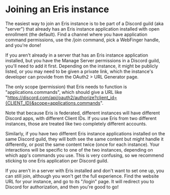 # Joining an Eris instance

The easiest way to join an Eris instance is to be part of a Discord guild (aka "server") that already has an Eris instance application installed with open enrollment (the default). Find a channel where you have application command permissions, use the /join command, pick a WebFinger handle, and you're done!

If you aren't already in a server that has an Eris instance application installed, but you have the Manage Server permissions in a Discord guild, you'll need to add it first. Depending on the instance, it might be publicly listed, or you may need to be given a private link, which the instance's developer can provide from the OAuth2 > URL Generator page. 

The only scope (permission) that Eris needs to function is "applications.commands", which should give a URL like "https://discord.com/api/oauth2/authorize?client_id={CLIENT_ID}&scope=applications.commands".

Note that because Eris is federated, different instances will have different Discord apps, with different Client IDs. If you use Eris from two different instances, those are treated like two completely different accounts. 

Similarly, if you have two different Eris instance applications installed on the same Discord guild, they will both see the same content but might handle it differently, or post the same content twice (once for each instance). Your interactions will be specific to one of the two instances, depending on which app's commands you use. This is very confusing, so we recommend sticking to one Eris application per Discord guild.

If you aren't in a server with Eris installed and don't want to set one up, you can still join, although you won't get the full experience. Find the website URL for your instance, and go to its "/login" page. It will redirect you to Discord for authorization, and then you're good to go!